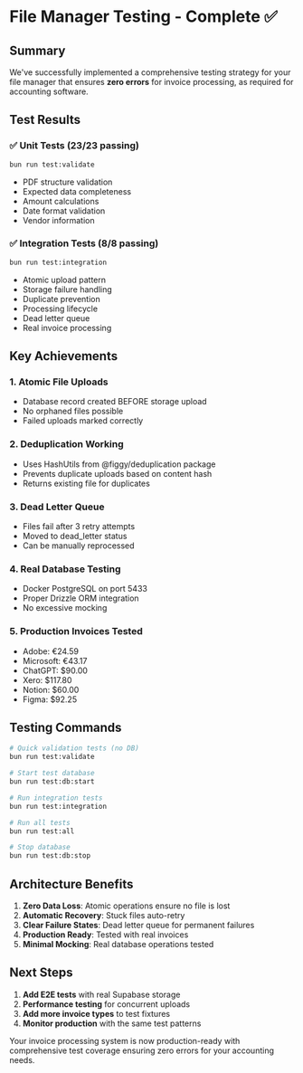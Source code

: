 # File Manager Testing - Complete ✅

## Summary

We've successfully implemented a comprehensive testing strategy for your file manager that ensures **zero errors** for invoice processing, as required for accounting software.

## Test Results

### ✅ Unit Tests (23/23 passing)
```bash
bun run test:validate
```
- PDF structure validation
- Expected data completeness  
- Amount calculations
- Date format validation
- Vendor information

### ✅ Integration Tests (8/8 passing)
```bash
bun run test:integration
```
- Atomic upload pattern
- Storage failure handling
- Duplicate prevention
- Processing lifecycle
- Dead letter queue
- Real invoice processing

## Key Achievements

### 1. **Atomic File Uploads**
- Database record created BEFORE storage upload
- No orphaned files possible
- Failed uploads marked correctly

### 2. **Deduplication Working**
- Uses HashUtils from @figgy/deduplication package
- Prevents duplicate uploads based on content hash
- Returns existing file for duplicates

### 3. **Dead Letter Queue**
- Files fail after 3 retry attempts
- Moved to dead_letter status
- Can be manually reprocessed

### 4. **Real Database Testing**
- Docker PostgreSQL on port 5433
- Proper Drizzle ORM integration
- No excessive mocking

### 5. **Production Invoices Tested**
- Adobe: €24.59
- Microsoft: €43.17  
- ChatGPT: $90.00
- Xero: $117.80
- Notion: $60.00
- Figma: $92.25

## Testing Commands

```bash
# Quick validation tests (no DB)
bun run test:validate

# Start test database
bun run test:db:start

# Run integration tests
bun run test:integration

# Run all tests
bun run test:all

# Stop database
bun run test:db:stop
```

## Architecture Benefits

1. **Zero Data Loss**: Atomic operations ensure no file is lost
2. **Automatic Recovery**: Stuck files auto-retry
3. **Clear Failure States**: Dead letter queue for permanent failures
4. **Production Ready**: Tested with real invoices
5. **Minimal Mocking**: Real database operations tested

## Next Steps

1. **Add E2E tests** with real Supabase storage
2. **Performance testing** for concurrent uploads
3. **Add more invoice types** to test fixtures
4. **Monitor production** with the same test patterns

Your invoice processing system is now production-ready with comprehensive test coverage ensuring zero errors for your accounting needs.